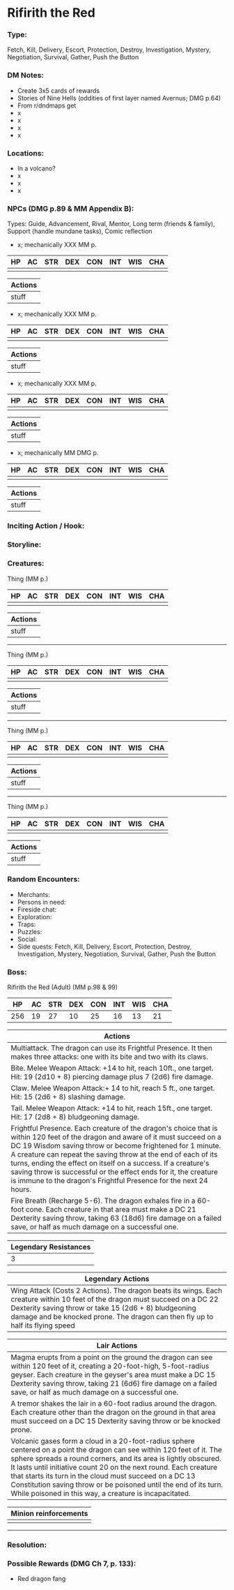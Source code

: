 # Rifirith the Red

### Type:
Fetch, Kill, Delivery, Escort, Protection, Destroy, Investigation, Mystery, Negotiation, Survival, Gather, Push the Button


### DM Notes:
- Create 3x5 cards of rewards
- Stories of Nine Hells (oddities of first layer named Avernus; DMG p.64)
- From r/dndmaps get 
- x
- x
- x
- x


### Locations:
- In a volcano?
- x
- x
- x


### NPCs (DMG p.89 & MM Appendix B):
Types: Guide, Advancement, Rival, Mentor, Long term (friends & family), Support (handle mundane tasks), Comic reflection
- x; mechanically XXX MM p.

|HP |AC |STR|DEX|CON|INT|WIS|CHA|
|---|---|---|---|---|---|---|---|
|||||||||

|Actions|
|---|
|stuff|

- x; mechanically XXX MM p.

|HP |AC |STR|DEX|CON|INT|WIS|CHA|
|---|---|---|---|---|---|---|---|
|||||||||

|Actions|
|---|
|stuff|

- x; mechanically XXX MM p.

|HP |AC |STR|DEX|CON|INT|WIS|CHA|
|---|---|---|---|---|---|---|---|
|||||||||

|Actions|
|---|
|stuff|

- x; mechanically MM DMG p.

|HP |AC |STR|DEX|CON|INT|WIS|CHA|
|---|---|---|---|---|---|---|---|
|||||||||

|Actions|
|---|
|stuff|


### Inciting Action / Hook: 


### Storyline: 


### Creatures:

Thing (MM p.)

|HP |AC |STR|DEX|CON|INT|WIS|CHA|
|---|---|---|---|---|---|---|---|
|||||||||

|Actions|
|---|
|stuff|
---
Thing (MM p.)

|HP |AC |STR|DEX|CON|INT|WIS|CHA|
|---|---|---|---|---|---|---|---|
|||||||||

|Actions|
|---|
|stuff|
---
Thing (MM p.)

|HP |AC |STR|DEX|CON|INT|WIS|CHA|
|---|---|---|---|---|---|---|---|
|||||||||

|Actions|
|---|
|stuff|
---
Thing (MM p.)

|HP |AC |STR|DEX|CON|INT|WIS|CHA|
|---|---|---|---|---|---|---|---|
|||||||||

|Actions|
|---|
|stuff|


### Random Encounters:
- Merchants: 
- Persons in need: 
- Fireside chat: 
- Exploration: 
- Traps: 
- Puzzles: 
- Social: 
- Side quests: Fetch, Kill, Delivery, Escort, Protection, Destroy, Investigation, Mystery, Negotiation, Survival, Gather, Push the Button


### Boss:

Rifirith the Red (Adult) (MM p.98 & 99)

|HP |AC |STR|DEX|CON|INT|WIS|CHA|
|---|---|---|---|---|---|---|---|
|256|19 |27 |10 |25 |16 |13 |21 |

|Actions|
|---|
|Multiattack. The dragon can use its Frightful Presence. It then makes three attacks: one with its bite and two with its claws.|
|Bite. Melee Weapon Attack: +14 to hit, reach 10ft., one target. Hit: 19 (2d10 + 8) piercing damage plus 7 (2d6) fire damage.|
|Claw. Melee Weapon Attack:+ 14 to hit, reach 5 ft., one target. Hit: 15 (2d6 + 8) slashing damage.|
|Tail. Melee Weapon Attack: +14 to hit, reach 15ft., one target. Hit: 17 (2d8 + 8) bludgeoning damage.|
|Frightful Presence. Each creature of the dragon's choice that is within 120 feet of the dragon and aware of it must succeed on a DC 19 Wisdom saving throw or become frightened for 1 minute. A creature can repeat the saving throw at the end of each of its turns, ending the effect on itself on a success. If a creature's saving throw is successful or the effect ends for it, the creature is immune to the dragon's Frightful Presence for the next 24 hours.|
|Fire Breath (Recharge 5-6). The dragon exhales fire in a 60-foot cone. Each creature in that area must make a DC 21 Dexterity saving throw, taking 63 (18d6) fire damage on a failed save, or half as much damage on a successful one.|

|Legendary Resistances|
|---|
|3 |

|Legendary Actions|
|---|
|Wing Attack (Costs 2 Actions). The dragon beats its wings. Each creature within 10 feet of the dragon must succeed on a DC 22 Dexterity saving throw or take 15 (2d6 + 8) bludgeoning damage and be knocked prone. The dragon can then fly up to half its flying speed |

|Lair Actions|
|---|
|Magma erupts from a point on the ground the dragon can see within 120 feet of it, creating a 20-foot-high, 5-foot-radius geyser. Each creature in the geyser's area must make a DC 15 Dexterity saving throw, taking 21 (6d6) fire damage on a failed save, or half as much damage on a successful one.|
|A tremor shakes the lair in a 60-foot radius around the dragon. Each creature other than the dragon on the ground in that area must succeed on a DC 15 Dexterity saving throw or be knocked prone.|
|Volcanic gases form a cloud in a 20-foot-radius sphere centered on a point the dragon can see within 120 feet of it. The sphere spreads a round corners, and its area is lightly obscured. It lasts until initiative count 20 on the next round. Each creature that starts its turn in the cloud must succeed on a DC 13 Constitution saving throw or be poisoned until the end of its turn. While poisoned in this way, a creature is incapacitated.|

|Minion reinforcements|
|---|
| |

---


### Resolution: 


### Possible Rewards (DMG Ch 7, p. 133):
- Red dragon fang
